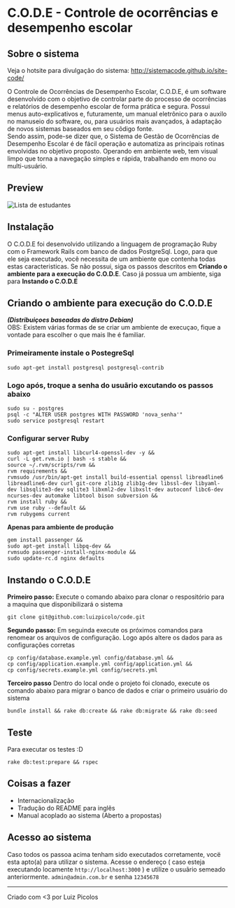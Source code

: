 # C.O.D.E - Controle de ocorrências e desempenho escolar

## Sobre o sistema

Veja o hotsite para divulgação do sistema: http://sistemacode.github.io/site-code/

O Controle de Ocorrências de Desempenho Escolar, C.O.D.E, é um software desenvolvido com o objetivo de controlar parte do processo de ocorrências e relatórios de desempenho escolar de forma prática e segura. Possui menus auto-explicativos e, futuramente, um manual eletrônico para o auxilo no manuseio do software, ou, para usuários mais avançados, à adaptação de novos sistemas baseados em seu cõdigo fonte.     
Sendo assim, pode-se dizer que, o Sistema de Gestão de Ocorrências de Desempenho Escolar é de fácil operação e automatiza as principais rotinas envolvidas no objetivo proposto.
Operando em ambiente web, tem visual limpo que torna a navegação simples e rápida, trabalhando em mono ou multi-usuário.

## Preview

![Lista de estudantes](https://cdn.rawgit.com/sistemacode/code/master/public/screenshots/list_students.png)

## Instalação

O C.O.D.E foi desenvolvido utilizando a linguagem de programação Ruby com o Framework Rails com banco de dados PostgreSql. Logo, para que ele seja executado, você necessita de um ambiente que contenha todas estas caracteristicas. Se não possui, siga os passos descritos em **Criando o ambiente para a execução do C.O.D.E**. Caso já possua um ambiente, siga para **Instando o C.O.D.E**

## Criando o ambiente para execução do C.O.D.E
***(Distribuiçoes baseadas do distro Debian)***    
OBS: Existem várias formas de se criar um ambiente de execuçao, fique a vontade para escolher o que mais lhe é familiar.

### Primeiramente instale o PostegreSql

    sudo apt-get install postgresql postgresql-contrib

### Logo após, troque a senha do usuãrio excutando os passos abaixo

    sudo su - postgres    
    psql -c "ALTER USER postgres WITH PASSWORD 'nova_senha'"
    sudo service postgresql restart

### Configurar server Ruby
    sudo apt-get install libcurl4-openssl-dev -y &&
    curl -L get.rvm.io | bash -s stable &&
    source ~/.rvm/scripts/rvm &&
    rvm requirements &&
    rvmsudo /usr/bin/apt-get install build-essential openssl libreadline6 libreadline6-dev curl git-core zlib1g zlib1g-dev libssl-dev libyaml-dev libsqlite3-dev sqlite3 libxml2-dev libxslt-dev autoconf libc6-dev ncurses-dev automake libtool bison subversion &&
    rvm install ruby &&
    rvm use ruby --default &&
    rvm rubygems current

**Apenas para ambiente de produção**    

	gem install passenger &&
    sudo apt-get install libpq-dev &&
    rvmsudo passenger-install-nginx-module &&
    sudo update-rc.d nginx defaults

## Instando o C.O.D.E

**Primeiro passo:** Execute o comando abaixo para clonar o respositório para a maquina que disponibilizará o sistema

    git clone git@github.com:luizpicolo/code.git

**Segundo passo:** Em seguinda execute os próximos comandos para renomear os arquivos de configuração. Logo após altere os dados para as configurações corretas

    cp config/database.example.yml config/database.yml &&
    cp config/application.example.yml config/application.yml &&
    cp config/secrets.example.yml config/secrets.yml

**Terceiro passo** Dentro do local onde o projeto foi clonado, execute os comando abaixo para migrar o banco de dados e criar o primeiro usuário do sistema

    bundle install && rake db:create && rake db:migrate && rake db:seed

## Teste

Para executar os testes :D

    rake db:test:prepare && rspec
	
## Coisas a fazer

 - Internacionalização
 - Tradução do README para inglẽs
 - Manual acoplado ao sistema (Aberto a propostas)

## Acesso ao sistema

Caso todos os passoa acima tenham sido executados corretamente, vocë esta apto(a) para utilizar o sistema.
Acesse o endereço ( caso esteja executando locamente `http://localhost:3000` ) e utilize o usuãrio semeado anteriormente.
`admin@admin.com.br` e senha `12345678`
______
Criado com <3 por Luiz Picolos  
